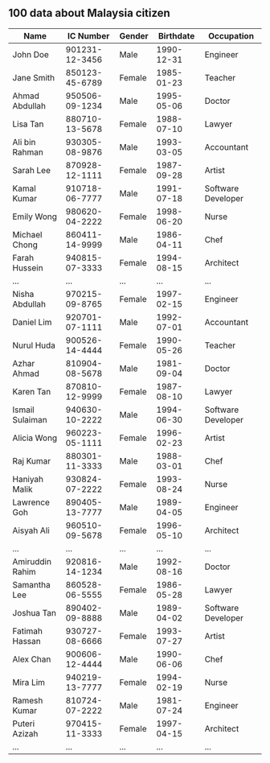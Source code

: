 ## 100 data about Malaysia citizen
| Name              | IC Number     | Gender | Birthdate  | Occupation         |
|-------------------|---------------|--------|------------|--------------------|
| John Doe          | 901231-12-3456| Male   | 1990-12-31 | Engineer           |
| Jane Smith        | 850123-45-6789| Female | 1985-01-23 | Teacher            |
| Ahmad Abdullah    | 950506-09-1234| Male   | 1995-05-06 | Doctor             |
| Lisa Tan          | 880710-13-5678| Female | 1988-07-10 | Lawyer             |
| Ali bin Rahman    | 930305-08-9876| Male   | 1993-03-05 | Accountant         |
| Sarah Lee         | 870928-12-1111| Female | 1987-09-28 | Artist             |
| Kamal Kumar       | 910718-06-7777| Male   | 1991-07-18 | Software Developer |
| Emily Wong        | 980620-04-2222| Female | 1998-06-20 | Nurse              |
| Michael Chong     | 860411-14-9999| Male   | 1986-04-11 | Chef               |
| Farah Hussein     | 940815-07-3333| Female | 1994-08-15 | Architect          |
| ...               | ...           | ...    | ...        | ...                |
| Nisha Abdullah    | 970215-09-8765| Female | 1997-02-15 | Engineer           |
| Daniel Lim        | 920701-07-1111| Male   | 1992-07-01 | Accountant         |
| Nurul Huda        | 900526-14-4444| Female | 1990-05-26 | Teacher            |
| Azhar Ahmad       | 810904-08-5678| Male   | 1981-09-04 | Doctor             |
| Karen Tan         | 870810-12-9999| Female | 1987-08-10 | Lawyer             |
| Ismail Sulaiman   | 940630-10-2222| Male   | 1994-06-30 | Software Developer |
| Alicia Wong       | 960223-05-1111| Female | 1996-02-23 | Artist             |
| Raj Kumar         | 880301-11-3333| Male   | 1988-03-01 | Chef               |
| Haniyah Malik     | 930824-07-2222| Female | 1993-08-24 | Nurse              |
| Lawrence Goh      | 890405-13-7777| Male   | 1989-04-05 | Engineer           |
| Aisyah Ali        | 960510-09-5678| Female | 1996-05-10 | Architect          |
| ...               | ...           | ...    | ...        | ...                |
| Amiruddin Rahim   | 920816-14-1234| Male   | 1992-08-16 | Doctor             |
| Samantha Lee      | 860528-06-5555| Female | 1986-05-28 | Lawyer             |
| Joshua Tan        | 890402-09-8888| Male   | 1989-04-02 | Software Developer |
| Fatimah Hassan    | 930727-08-6666| Female | 1993-07-27 | Artist             |
| Alex Chan         | 900606-12-4444| Male   | 1990-06-06 | Chef               |
| Mira Lim          | 940219-13-7777| Female | 1994-02-19 | Nurse              |
| Ramesh Kumar      | 810724-07-2222| Male   | 1981-07-24 | Engineer           |
| Puteri Azizah     | 970415-11-3333| Female | 1997-04-15 | Architect          |
| ...               | ...           | ...    | ...        | ...                |
